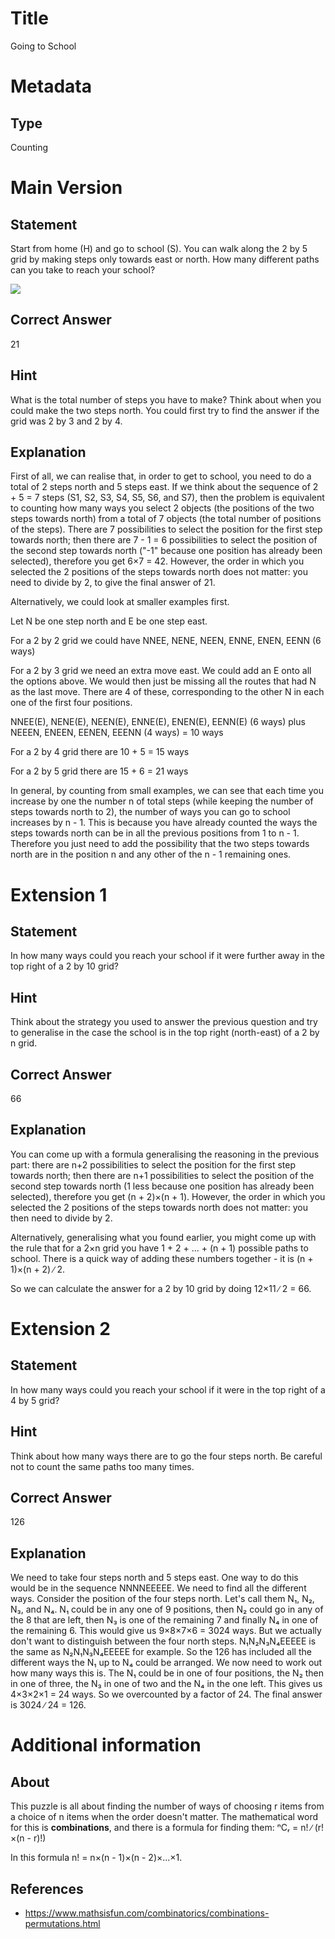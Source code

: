 # Title

Going to School

# Metadata

## Type

Counting 

# Main Version

## Statement

Start from home (H) and go to school (S). You can walk along the 2 by 5 grid by making steps only towards east or north. How many different paths can you take to reach your school?

![](Going%20to%20School_images/image_0.png)

## Correct Answer

21

## Hint

What is the total number of steps you have to make? Think about when you could make the two steps north.
You could first try to find the answer if the grid was 2 by 3 and 2 by 4.

## Explanation

First of all, we can realise that, in order to get to school, you need to do a total of 2 steps north and 5 steps east. If we think about the sequence of 2 + 5 = 7 steps (S1, S2, S3, S4, S5, S6, and S7), then the problem is equivalent to counting how many ways you select 2 objects (the positions of the two steps towards north) from a total of 7 objects (the total number of positions of the steps). There are 7 possibilities to select the position for the first step towards north; then there are 7 - 1 = 6 possibilities to select the position of the second step towards north ("-1" because one position has already been selected), therefore you get 6×7 = 42. However, the order in which you selected the 2 positions of the steps towards north does not matter: you need to divide by 2, to give the final answer of 21.

Alternatively, we could look at smaller examples first.

Let N be one step north and E be one step east. 

For a 2 by 2 grid we could have NNEE, NENE, NEEN, ENNE, ENEN, EENN  (6 ways)

For a 2 by 3 grid we need an extra move east. We could add an E onto all the options above. We would then just be missing all the routes that had N as the last move. There are 4 of these, corresponding to the other N in each one of the first four positions.

NNEE(E), NENE(E), NEEN(E), ENNE(E), ENEN(E), EENN(E) (6 ways) plus NEEEN, ENEEN, EENEN, EEENN (4 ways) = 10 ways

For a 2 by 4 grid there are 10 + 5 = 15 ways

For a 2 by 5 grid there are 15 + 6 = 21 ways

In general, by counting from small examples, we can see that each time you increase by one the number n of total steps (while keeping the number of steps towards north to 2), the number of ways you can go to school increases by n - 1. This is because you have already counted the ways the steps towards north can be in all the previous positions from 1 to n - 1. Therefore you just need to add the possibility that the two steps towards north are in the position n and any other of the n - 1 remaining ones. 

# Extension 1

## Statement

In how many ways could you reach your school if it were further away in the top right of a 2 by 10 grid? 

## Hint

Think about the strategy you used to answer the previous question and try to generalise in the case the school is in the top right (north-east) of a 2 by n grid. 

## Correct Answer

66

## Explanation

You can come up with a formula generalising the reasoning in the previous part: there are n+2 possibilities to select the position for the first step towards north; then there are n+1 possibilities to select the position of the second step towards north (1 less because one position has already been selected), therefore you get (n + 2)×(n + 1). However, the order in which you selected the 2 positions of the steps towards north does not matter: you then need to divide by 2.

Alternatively, generalising what you found earlier, you might come up with the rule that for a 2×n grid you have 1 + 2 + ... + (n + 1) possible paths to school. There is a quick way of adding these numbers together - it is (n + 1)×(n + 2) ∕ 2. 

So we can calculate the answer for a 2 by 10 grid by doing 12×11 ∕ 2 = 66. 

# Extension 2

## Statement

In how many ways could you reach your school if it were in the top right of a 4 by 5 grid? 

## Hint

Think about how many ways there are to go the four steps north. Be careful not to count the same paths too many times.

## Correct Answer

126

## Explanation

We need to take four steps north and 5 steps east. One way to do this would be in the sequence NNNNEEEEE. We need to find all the different ways. Consider the position of the four steps north. Let's call them N₁, N₂, N₃, and N₄. N₁ could be in any one of 9 positions, then N₂ could go in any of the 8 that are left, then N₃ is one of the remaining 7 and finally N₄ in one of the remaining 6. This would give us 9×8×7×6 = 3024 ways. But we actually don't want to distinguish between the four north steps. N₁N₂N₃N₄EEEEE is the same as N₂N₁N₃N₄EEEEE for example. So the 126 has included all the different ways the N₁ up to N₄ could be arranged. We now need to work out how many ways this is. The N₁ could be in one of four positions, the N₂ then in one of three, the N₃ in one of two and the N₄ in the one left. This gives us 4×3×2×1 = 24 ways. So we overcounted by a factor of 24. The final answer is 3024 ∕ 24 = 126. 

# Additional information

## About

This puzzle is all about finding the number of ways of choosing r items from a choice of n items when the order doesn't matter. The mathematical word for this is **combinations**, and there is a formula for finding them: ⁿCᵣ = n! ∕ (r!×(n - r)!)

In this formula n! = n×(n - 1)×(n - 2)×...×1.

## References

* https://www.mathsisfun.com/combinatorics/combinations-permutations.html

